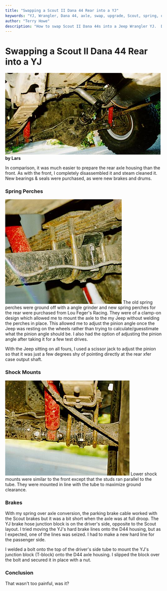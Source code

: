 ```yaml
---
title: "Swapping a Scout II Dana 44 Rear into a YJ"
keywords: "YJ, Wrangler, Dana 44, axle, swap, upgrade, Scout, spring, over, axle, SOA"
author: "Terry Howe"
description: "How to swap Scout II Dana 44s into a Jeep Wrangler YJ.  Details on how to do a spring over on a Wrangler YJ at the same time."
---
```

# Swapping a Scout II Dana 44 Rear into a YJ

![Rear under carriage view](../../../img/axle/upgrades/ihscout/ss13.jpg)
**by Lars**

In comparison, it was much easier to prepare the rear axle housing than the front. As with the front, I completely disassembled it and steam cleaned it. New bearings & seals were purchased, as were new brakes and drums.

### Spring Perches

![Adjustable perches](../../../img/axle/upgrades/ihscout/ss14.jpg) The old spring perches were ground off with a angle grinder and new spring perches for the rear were purchased from Lou Feger's Racing. They were of a clamp-on design which allowed me to mount the axle to the my Jeep without welding the perches in place. This allowed me to adjust the pinion angle once the Jeep was resting on the wheels rather than trying to calculate/guesstimate what the pinion angle should be. I also had the option of adjusting the pinion angle after taking it for a few test drives.

With the Jeep sitting on all fours, I used a scissor jack to adjust the pinion so that it was just a few degrees shy of pointing directly at the rear xfer case output shaft.

### Shock Mounts

![Perch & shock mount](../../../img/axle/upgrades/ihscout/ss15.jpg) Lower shock mounts were similar to the front except that the studs ran parallel to the tube. They were mounted in line with the tube to maximize ground clearance.

### Brakes

With my spring over axle conversion, the parking brake cable worked with the Scout brakes but it was a bit short when the axle was at full droop. The YJ brake hose junction block is on the driver's side, opposite to the Scout layout. I tried moving the YJ's hard brake lines onto the D44 housing, but as I expected, one of the lines was seized. I had to make a new hard line for the passenger side.

I welded a bolt onto the top of the driver's side tube to mount the YJ's junction block (T-block) onto the D44 axle housing. I slipped the block over the bolt and secured it in place with a nut.

### Conclusion

That wasn't too painful, was it?